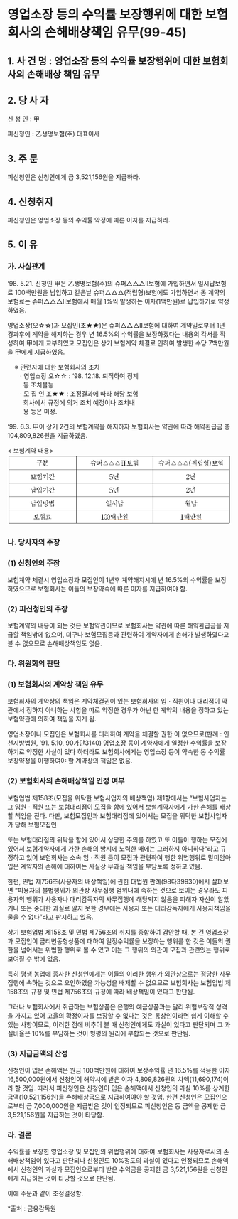 # 영업소장 등의 수익률 보장행위에 대한 보험회사의 손해배상책임 유무(99-45)

## 1. 사 건 명 : 영업소장 등의 수익률 보장행위에 대한 보험회사의 손해배상 책임 유무


## 2. 당 사 자

신 청 인 : 甲
               

피신청인 : 乙생명보험(주) 대표이사 
               


## 3. 주    문

피신청인은 신청인에게 금 3,521,156원을 지급하라.


## 4. 신청취지

피신청인은 영업소장 등의 수익률 약정에 따른 이자를 지급하라.


## 5. 이   유

### 가. 사실관계

‘98. 5.21. 신청인 甲은 乙생명보험(주)의 슈퍼△△△Ⅱ보험에 가입하면서   일시납보험료 100백만원을 납입하고 같은날 슈퍼△△△(적립형)보험에도 가입하면서 동 계약의 보험료는 슈퍼△△△Ⅱ보험에서 매월 1%씩 발생하는 이자(1백만원)로 납입하기로 약정하였음.

영업소장(오☆☆)과 모집인(조★★)은 슈퍼△△△Ⅱ보험에 대하여 계약일로부터 1년 경과후에 계약을 해지하는 경우 년 16.5%의 수익률을 보장하겠다는 내용의 각서를 작성하여 甲에게 교부하였고 모집인은 상기 보험계약 체결로 인하여 발생한 수당 7백만원을 甲에게 지급하였음.

&nbsp;&nbsp;&nbsp;&nbsp;※ 관련자에 대한 보험회사의 조치<br>&nbsp;&nbsp;&nbsp;&nbsp;&nbsp;
ㆍ영업소장 오☆☆ : ‘98. 12.18. 퇴직하여 징계<br> 
&nbsp;&nbsp;&nbsp;&nbsp;&nbsp;&nbsp;&nbsp;&nbsp;&nbsp;등 조치불능<br>&nbsp;&nbsp;&nbsp;&nbsp;&nbsp;
ㆍ모 집 인 조★★  : 조정결과에 따라 해당 보험<br>
&nbsp;&nbsp;&nbsp;&nbsp;&nbsp;&nbsp;&nbsp;&nbsp;&nbsp;회사에서 규정에 의거 조치 예정이나 조치내<br>
&nbsp;&nbsp;&nbsp;&nbsp;&nbsp;&nbsp;&nbsp;&nbsp;&nbsp;용 등은 미정.<br>
         
‘99. 6.3. 甲이 상기 2건의 보험계약을 해지하자 보험회사는 약관에 따라   해약환급금 총 104,809,826원을 지급하였음.


<!--구분
슈퍼△△△Ⅱ보험
슈퍼△△△(적립형)보험
보험기간
5년
2년
납입기간
5년
2년
납입방법
일시납
월납
보험료
100백만원
1백만원-->
 < 보험계약 내용>
![alt image](https://raw.githubusercontent.com/aijinet/bodoc-claim-contents/master/contents/images/44_1.PNG)


### 나. 당사자의 주장

###  (1) 신청인의 주장

보험계약 체결시 영업소장과 모집인이 1년후 계약해지시에 년 16.5%의 수익률을  보장하였으므로 보험회사는 이들의 보장약속에 따른 이자를 지급하여야 함.

###  (2) 피신청인의 주장

보험계약의 내용이 되는 것은 보험약관이므로 보험회사는 약관에 따른 해약환급금을 지급할 책임밖에 없으며, 더구나 보험모집등과 관련하여 계약자에게 손해가 발생하였다고 볼 수 없으므로 손해배상책임도 없음.

### 다. 위원회의 판단

### (1) 보험회사의 계약상 책임 유무

보험회사의 계약상의 책임은 계약체결권이 있는 보험회사의 임ㆍ직원이나 대리점이 약관에서 정하지 아니하는 사항을 따로 약정한 경우가 아닌 한 계약의 내용을 정하고 있는 보험약관에 의하여 책임을 지게 됨.

영업소장이나 모집인은 보험회사를 대리하여 계약을 체결할 권한     이 없으므로(판례 : 인천지방법원, ‘91. 5.10, 90가단3140) 영업소장 등이 계약자에게 일정한 수익률을 보장하기로 약정한 사실이 있다 하더라도 보험회사에게는 영업소장 등이 약속한 동 수익률 보장약정을 이행하여야 할 계약상의 책임은 없음. 

### (2) 보험회사의 손해배상책임 인정 여부

보험업법 제158조(모집을 위탁한 보험사업자의 배상책임) 제1항에서는 “보험사업자는 그 임원ㆍ직원 또는 보험대리점이 모집을 함에 있어서 보험계약자에게 가한 손해를 배상할 책임을 진다. 다만, 보험모집인과 보험대리점에 있어서는 모집을 위탁한 보험사업자가 당해 보험모집인 


또는 보험대리점의 위탁을 함에 있어서 상당한 주의를 하였고 또 이들이 행하는 모집에 있어서 보험계약자에게 가한 손해의 방지에 노력한 때에는 그러하지 아니하다“라고 규정하고 있어 보험회사는 소속  임ㆍ직원 등이 모집과 관련하여 행한 위법행위로 말미암아 입은 계약자의 손해에 대하여는 사실상 무과실 책임을 부담토록 정하고 있음. 

한편, 민법 제756조(사용자의 배상책임)에 관한 대법원 판례(98다39930)에서 살펴보면 “피용자의 불법행위가 외관상 사무집행 범위내에 속하는 것으로 보이는 경우라도 피용자의 행위가 사용자나 대리감독자의 사무집행에 해당되지 않음을 피해자 자신이 알았거나 또는 중대한 과실로 알지 못한 경우에는 사용자 또는 대리감독자에게 사용자책임을 물을 수 없다”라고 판시하고 있음. 

상기 보험업법 제158조 및 민법 제756조의 취지를 종합하여 감안할 때,  본 건 영업소장과 모집인이 금리변동형상품에 대하여 일정수익률을   보장하는 행위를 한 것은 이들의 권한을 넘어서는 위법한 행위로 볼 수 있고 이는 그 행위의 외관이 모집과 관련있는 행위로 보여질 수 밖에 없음. 

특히 평생 농업에 종사한 신청인에게는 이들의 이러한 행위가 외관상으로는 정당한 사무집행에 속하는 것으로 오인하였을 가능성을 배제할 수 없으므로 보험회사는 보험업법 제158조의 규정 및 민법 제756조의 규정에 따라 배상책임이 있다고 판단됨. 

그러나 보험회사에서 취급하는 보험상품은 은행의 예금상품과는 달리 위험보장적 성격을 가지고 있어 고율의 확정이자를 보장할 수 없다는 것은 통상인이라면 쉽게 이해할 수 있는 사항이므로, 이러한 점에 비추어 볼 때 신청인에게도 과실이 있다고 판단되며 그 과실비율은 10%를 부담하는 것이 형평의 원리에 부합되는 것으로 판단됨.


### (3) 지급금액의 산정

신청인이 입은 손해액은 원금 100백만원에 대하여 보장수익률 년 16.5%를 적용한 이자 16,500,000원에서 신청인이 해약시에 받은 이자 4,809,826원의 차액(11,690,174)이라 할 것임. 따라서 피신청인은 신청인이 입은 손해액에서 신청인의 과실 10%를 상계한 금액(10,521,156원)을 손해배상금으로 지급하여야야 할 것임. 한편 신청인은 모집인으로부터 금 7,000,000원을 지급받은 것이 인정되므로 피신청인은 동 금액을 공제한 금 3,521,156원을 지급하는 것이 타당함.
   
### 라. 결론

수익률을 보장한 영업소장 및 모집인의 위법행위에 대하여 보험회사는 사용자로서의 손해배상책임이 있다고 판단되나 신청인도 10%정도의 과실이 있다고 인정되므로 손해액에서 신청인의 과실과 모집인으로부터 받은 수익금을 공제한 금 3,521,156원을 신청인에게 지급하는 것이 타당할 것으로 판단됨.

이에 주문과 같이 조정결정함.

*출처 : 금융감독원